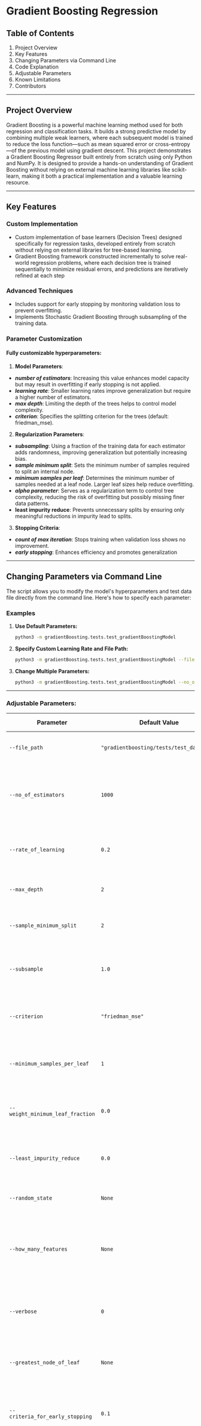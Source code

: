 # Gradient Boosting Regression

## Table of Contents
1. Project Overview
2. Key Features
3. Changing Parameters via Command Line
4. Code Explanation
5. Adjustable Parameters
6. Known Limitations
7. Contributors

---

## Project Overview
Gradient Boosting is a powerful machine learning method used for both regression and classification tasks. It builds a strong predictive model by combining multiple weak learners, where each subsequent model is trained to reduce the loss function—such as mean squared error or cross-entropy—of the previous model using gradient descent. This project demonstrates a Gradient Boosting Regressor built entirely from scratch using only Python and NumPy. It is designed to provide a hands-on understanding of Gradient Boosting without relying on external machine learning libraries like scikit-learn, making it both a practical implementation and a valuable learning resource.

---

## Key Features

### Custom Implementation
- Custom implementation of base learners (Decision Trees) designed specifically for regression tasks, developed entirely from scratch without relying on external libraries for tree-based learning.
- Gradient Boosting framework constructed incrementally to solve real-world regression problems, where each decision tree is trained sequentially to minimize residual errors, and predictions are iteratively refined at each step

### Advanced Techniques

- Includes support for early stopping by monitoring validation loss to prevent overfitting.
- Implements Stochastic Gradient Boosting through subsampling of the training data.

### Parameter Customization
#### Fully customizable hyperparameters:

1. **Model Parameters**:
- ***number of estimators***: Increasing this value enhances model capacity but may result in overfitting if early stopping is not applied.
- ***learning rate***: Smaller learning rates improve generalization but require a higher number of estimators.
- ***max depth***: Limiting the depth of the trees helps to control model complexity.
- ***criterion***: Specifies the splitting criterion for the trees (default: friedman_mse).

2. **Regularization Parameters**:
- ***subsampling***: Using a fraction of the training data for each estimator adds randomness, improving generalization but potentially increasing bias.
- ***sample minimum split***: Sets the minimum number of samples required to split an internal node.
- ***minimum samples per leaf***: Determines the minimum number of samples needed at a leaf node. Larger leaf sizes help reduce overfitting.
- ***alpha parameter***: Serves as a regularization term to control tree complexity, reducing the risk of overfitting but possibly missing finer data patterns.
- **least impurity reduce**: Prevents unnecessary splits by ensuring only meaningful reductions in impurity lead to splits.

3. **Stopping Criteria**:
- ***count of max iteration***: Stops training when validation loss shows no improvement.
- ***early stopping***: Enhances efficiency and promotes generalization

---

## Changing Parameters via Command Line

The script allows you to modify the model's hyperparameters and test data file directly from the command line. Here's how to specify each parameter:

### Examples

1. **Use Default Parameters:**
   ```bash
   python3 -m gradientBoosting.tests.test_gradientBoostingModel
   ```

2. **Specify Custom Learning Rate and File Path:**
   ```bash
   python3 -m gradientBoosting.tests.test_gradientBoostingModel --file_path "gradientboosting/tests/test_data.csv" --rate_of_learning 0.05
   ```

3. **Change Multiple Parameters:**
   ```bash
   python3 -m gradientBoosting.tests.test_gradientBoostingModel --no_of_estimators 200 --max_depth 3 --sample_minimum_split 5 --criteria_for_early_stopping 0.1
   ```
---

### Adjustable Parameters:

| Parameter                  | Default Value                 | Description                                                                                   | Possible Values/Explanation                                                      |
|----------------------------|-------------------------------|-----------------------------------------------------------------------------------------------|---------------------------------------------------------------------------------|
| `--file_path`              | `"gradientboosting/tests/test_data.csv"` | The path to the CSV file that contains the test data.                                         | Provide the path to any CSV file.                                               |
| `--no_of_estimators`       | `1000`                        | Defines how many boosting rounds will be performed to build the model.                       | Any integer value (e.g., 100, 500, 2000).                                       |
| `--rate_of_learning`       | `0.2`                         | Controls how much each tree contributes to the final prediction.                              | Any float value (e.g., 0.05, 0.1, 0.3).                                         |
| `--max_depth`              | `2`                           | Limits how deep each decision tree can grow.                                                  | Any integer value (e.g., 3, 4, 5, 6).                                           |
| `--sample_minimum_split`   | `2`                           | The smallest number of samples needed to split a node.                                        | Any integer value (e.g., 5, 10, 15).                                            |
| `--subsample`              | `1.0`                         | The percentage of the dataset used to train each tree.                                        | Any float between 0 and 1 (e.g., 0.8, 0.9).                                     |
| `--criterion`              | `"friedman_mse"`              | The metric used to decide how to split nodes during training.                                 | `friedman_mse`, `mse`, `mae` (Mean Squared Error or Mean Absolute Error).        |
| `--minimum_samples_per_leaf`| `1`                          | The minimum number of samples that must be in a leaf node.                                    | Any integer value (e.g., 2, 4).                                                 |
| `--weight_minimum_leaf_fraction` | `0.0`                   | The smallest fraction of sample weights allowed in a leaf node.                              | Any float value between 0 and 1 (e.g., 0.1, 0.2).                                |
| `--least_impurity_reduce`  | `0.0`                         | Specifies the minimum impurity reduction needed to split a node.                              | Any float value (e.g., 0.01, 0.05).                                             |
| `--random_state`           | `None`                        | A seed value to make the results reproducible.                                                | Any integer value (e.g., 42, 12345) or `None`.                                  |
| `--how_many_features`      | `None`                        | Determines how many features should be considered when looking for the best split.           | `None`, `sqrt`, `log2`, or an integer value (e.g., 5).                          |
| `--verbose`                | `0`                           | Adjusts the amount of information displayed during the training process.                      | Any integer value (e.g., 1 for less output, 10 for more detailed debugging).     |
| `--greatest_node_of_leaf`  | `None`                        | Sets the maximum number of leaf nodes allowed in a single tree.                               | Any integer value (e.g., 10, 50, 100).                                          |
| `--criteria_for_early_stopping` | `0.1`                    | Defines how much of the training data is used for validation in early stopping.               | Any float between 0 and 1 (e.g., 0.2).                                          |
| `--count_of_max_iteration` | `None`                        | Specifies how many iterations can pass without improvement before stopping early.             | Any integer value (e.g., 10, 20).                                               |
| `--tol`                    | `0.0001`                      | A small number that decides when to stop training due to lack of progress.                    | Any float value (e.g., 0.001, 0.0005).                                          |
| `--alpha_parameter`        | `0.0`                         | A parameter that helps prevent overfitting by pruning trees based on complexity.              | Any float value (e.g., 0.01, 0.1).                                              |

---


## Code Explanation 
1. **GradientBoostingRegressor**:
   ## Implements Gradient Boosting logic:
   1. **Hyperparameter Setup**: The model starts by configuring the hyperparameters and initializing the necessary attributes for the Gradient Boosting framework.
   2. **Seed Initialization**: A random seed is set using np.random.seed to guarantee reproducibility of the results.
   3. **Subsampling Data**: If subsampling is enabled, a random subset of rows is selected from the dataset; otherwise, the entire dataset is utilized for training.
   4. **Model Training (fit)**: The model begins by initializing the predictions, either using the provided init value or the mean of the target variable. If early stopping is enabled, the dataset is split into training and validation subsets. For each estimator, residuals are calculated as the difference between the actual and predicted values. When subsampling is enabled, a random subset of the data is selected for training. A decision tree is then trained on the residuals, added to the list of estimators, and the predictions are updated by incorporating the tree's output scaled by the learning rate. This iterative process repeats for the predefined number of trees.
   5. **Prediction**: After training, the model generates predictions for new data points by utilizing the trained ensemble of decision trees.

 
2. **DecisionTree**:
   - ## Implements CART (Classification and Regression Trees) from scratch.
   1. **Initialization**: The model initializes various hyperparameters, such as max_depth, sample_minimum_split, criterion, and others. If a random state is specified, the seed is set using np.random.seed to ensure consistent and reproducible results.

   2. **Mean Squared Error (MSE)**: Computes the variance of the target values, which acts as the impurity measure used for determining decision tree splits.

   3. **Impurity Calculation**: It employs Mean Squared Error (MSE) as the impurity metric to guide the tree's decision-making process.

   4. **Data Splitting**: The data is split into two subsets based on a threshold value of a chosen feature. The method returns the feature values and target values for each subset 

   5. **Best Split Selection**: The _best_split method evaluates all features and potential threshold values to identify the optimal split that minimizes impurity, measured by Mean Squared Error (MSE). For each split, it randomly selects a subset of features, and for each chosen feature, it examines all possible thresholds to determine the one that achieves the greatest impurity reduction.

   6. **Tree Building**: The decision tree is constructed recursively by identifying the optimal split and dividing the data into left and right subsets. This process continues until one of the following conditions is met: the maximum tree depth is reached, the node contains a single class, or the number of samples is too small for further splitting. If no valid split is identified, a leaf node is created, assigning it the mean of the target values.

   7. **Pruning**: This method streamlines the tree by merging nodes using a cost-complexity criterion. It recursively prunes the left and right subtrees, and if merging results in a reduced total cost, the nodes are merged. Pruning is applied when the total cost becomes less than the specified complexity parameter, alpha_parameter.

   8. **Training (fit):** The fit method trains the decision tree by recursively constructing it with the _build_tree method. If the alpha_parameter is set to a value greater than 0, the tree is pruned using the _prune method to prevent overfitting.

   9. **Prediction**: The _predict method navigates through the trained decision tree to determine the target value for a single data point. It follows the tree's branches based on the data point's feature values and returns the predicted value upon reaching a leaf node.

   10. **Predicting for Multiple Data Points**: The predict method produces predictions for all input data points by invoking the _predict method for each data point in the input matrix X. It returns an array containing the predicted values.

### Key Methods
- `fit(X, y)`: Trains the Gradient Boosting model by iteratively adding decision trees to reduce residuals.

- `predict(X)`: Makes predictions by combining the outputs of all decision trees.


## Model Evaluation Metrics for Gradient Boosting Model

1. **Coefficient of Determination (R² Score)**
-The R² Score evaluates the proportion of variance in the target variable that can be explained by the independent variables. It provides a measure of how closely the model's predictions match the actual data, indicating the model's overall goodness of fit.

- A high R² Score signifies that the model effectively captures the underlying patterns within the data.
Significance: This metric reflects the overall fit of the model and indicates the proportion of variance in the target variable that is explained by the input features.
2. **Mean Squared Error (MSE)**
MSE (Mean Squared Error) computes the average of the squared differences between the actual and predicted values.

- Interpretation: This metric is highly sensitive to large prediction errors, as squaring the differences emphasizes them.
- Significance: MSE highlights significant deviations in predictions, making it useful for identifying whether the model is overfitting or underfitting. It provides insight into how well the model captures the data without being overly influenced by extreme errors.
3. **Mean Absolute Error (MAE)**
MAE (Mean Absolute Error) calculates the average magnitude of errors between the actual and predicted values without squaring them, giving equal weight to all errors.

- Interpretation: Unlike MSE, MAE treats all deviations equally, making it a useful metric for understanding the typical size of prediction errors.
- Significance: A low MAE indicates that, on average, the model's predictions are close to the actual values. Since MAE is less sensitive to large errors, it complements MSE by providing a more balanced perspective on the model's performance.
4. **Root Mean Squared Error (RMSE)**
RMSE (Root Mean Squared Error) is the square root of MSE, representing the average prediction error in the same units as the target variable.
- Interpretation: RMSE provides a clear and interpretable measure of the model's prediction errors, directly comparable to the scale of the target variable.
- Significance: A low RMSE suggests that the model's predictions are closely aligned with the actual values, reflecting both reliability and accuracy.

---
## Sample Results:

| Metric                  | Value    |
|-------------------------|----------|
| **R² Score**            | 0.9876   |
| **Mean Squared Error**  | 0.0003   |
| **Mean Absolute Error** | 0.0123   |
| **Root Mean Squared Error** | 0.0175 |


--- 


## Known Limitations
### 1. **High-Dimensional Data**
- **Problem**: Higher computational demands and a greater likelihood of overfitting.
- **Solutions**:
  - Feature selection.
  - Dimensionality reduction (e.g., PCA).
  - Reducing the number of features considered per split (`how_many_features`).

### 2. **Imbalanced Datasets**
- **Problem**: Sensitivity to imbalanced target values.
- **Solutions**:
  - Adjusting sample weights.
  - Using specialized loss functions that are robust to outliers.

### 3. **Extremely Large Datasets**
- **Problem**: Excessive training time.
- **Solutions**:
  - Implementing parallel processing for tree building.
  - Increasing `subsample` to use smaller subsets of data.

### 4. **Noisy or Inconsistent Data**
- **Problem**: Overfitting to noise in the data.
- **Solutions**:
  - Aggressive pruning.
  - Adjusting `alpha_parameter` for complexity control.
  - Limiting tree depth (`max_depth`).
  - Increasing the `min_samples_leaf` parameter.

### 5. **Categorical Variables**
- **Problem**: Inefficient handling of categorical data.
- **Solutions**:
  - Automatic encoding of categorical features.
  - Implementing custom splitting criteria for categorical variables.

### 6. **Extrapolation**
- **Problem**: Poor performance on inputs outside the training data range.
- **Solutions**:
  - Ensuring training data covers the expected input range.
  - Combining with models better suited for extrapolation.

Addressing these challenges enhances the model's robustness and widens its applicability across diverse datasets.

---

## Contributors
- Riddhi Das (A20582829): rdas8@hawk.iit.edu
- Madhur Gusain (A20572395): mgusain@hawk.iit.edu




